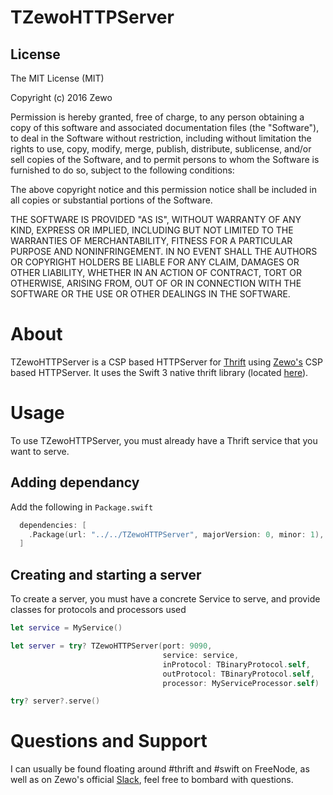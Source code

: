 TZewoHTTPServer
======================

License
--------
The MIT License (MIT)

Copyright (c) 2016 Zewo

Permission is hereby granted, free of charge, to any person obtaining a copy
of this software and associated documentation files (the "Software"), to deal
in the Software without restriction, including without limitation the rights
to use, copy, modify, merge, publish, distribute, sublicense, and/or sell
copies of the Software, and to permit persons to whom the Software is
furnished to do so, subject to the following conditions:

The above copyright notice and this permission notice shall be included in all
copies or substantial portions of the Software.

THE SOFTWARE IS PROVIDED "AS IS", WITHOUT WARRANTY OF ANY KIND, EXPRESS OR
IMPLIED, INCLUDING BUT NOT LIMITED TO THE WARRANTIES OF MERCHANTABILITY,
FITNESS FOR A PARTICULAR PURPOSE AND NONINFRINGEMENT. IN NO EVENT SHALL THE
AUTHORS OR COPYRIGHT HOLDERS BE LIABLE FOR ANY CLAIM, DAMAGES OR OTHER
LIABILITY, WHETHER IN AN ACTION OF CONTRACT, TORT OR OTHERWISE, ARISING FROM,
OUT OF OR IN CONNECTION WITH THE SOFTWARE OR THE USE OR OTHER DEALINGS IN THE
SOFTWARE.


About
========

TZewoHTTPServer is a CSP based HTTPServer for [Thrift](https://github.com/apache/thrift) using [Zewo's](https://github.com/zewo/zewo) CSP based HTTPServer.  It uses the Swift 3 native thrift library (located [here](https://github.com/apocolipse/thrift-swift)).

Usage
========
To use TZewoHTTPServer, you must already have a Thrift service that you want to serve.

Adding dependancy
--------
Add the following in `Package.swift`
```swift
  dependencies: [
    .Package(url: "../../TZewoHTTPServer", majorVersion: 0, minor: 1),
  ]
```

Creating and starting a server
--------
To create a server, you must have a concrete Service to serve, and provide classes for protocols and processors used
```swift
let service = MyService()

let server = try? TZewoHTTPServer(port: 9090,
                                  service: service,
                                  inProtocol: TBinaryProtocol.self,
                                  outProtocol: TBinaryProtocol.self,
                                  processor: MyServiceProcessor.self)

try? server?.serve()                                  
```



Questions and Support
=====================
I can usually be found floating around #thrift and #swift on FreeNode, as well as on Zewo's official [Slack](http://slack.zewo.io/), feel free to bombard with questions.
